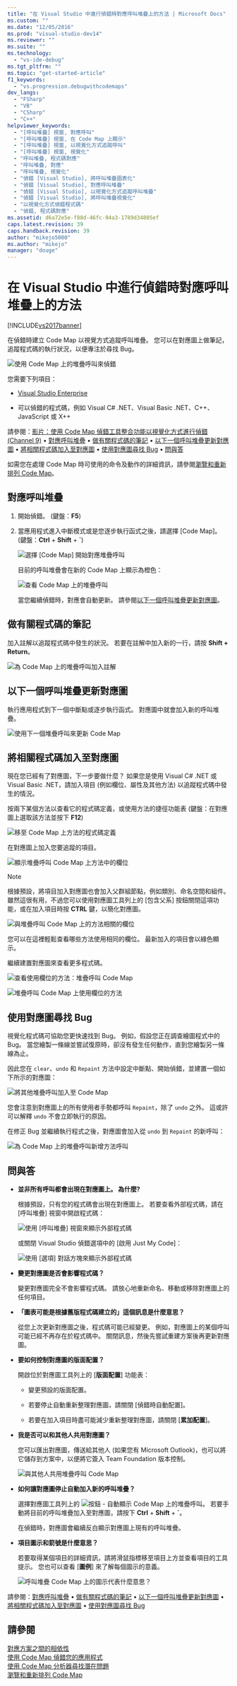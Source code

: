 ```yaml
---
title: "在 Visual Studio 中進行偵錯時對應呼叫堆疊上的方法 | Microsoft Docs"
ms.custom: ""
ms.date: "12/05/2016"
ms.prod: "visual-studio-dev14"
ms.reviewer: ""
ms.suite: ""
ms.technology: 
  - "vs-ide-debug"
ms.tgt_pltfrm: ""
ms.topic: "get-started-article"
f1_keywords: 
  - "vs.progression.debugwithcodemaps"
dev_langs: 
  - "FSharp"
  - "VB"
  - "CSharp"
  - "C++"
helpviewer_keywords: 
  - "[呼叫堆疊] 視窗, 對應呼叫"
  - "[呼叫堆疊] 視窗, 在 Code Map 上顯示"
  - "[呼叫堆疊] 視窗, 以視覺化方式追蹤呼叫"
  - "[呼叫堆疊] 視窗, 視覺化"
  - "呼叫堆疊, 程式碼對應"
  - "呼叫堆疊, 對應"
  - "呼叫堆疊, 視覺化"
  - "偵錯 [Visual Studio], 將呼叫堆疊圖表化"
  - "偵錯 [Visual Studio], 對應呼叫堆疊"
  - "偵錯 [Visual Studio], 以視覺化方式追蹤呼叫堆疊"
  - "偵錯 [Visual Studio], 將呼叫堆疊視覺化"
  - "以視覺化方式偵錯程式碼"
  - "偵錯, 程式碼對應"
ms.assetid: d6a72e5e-f88d-46fc-94a3-1789d34805ef
caps.latest.revision: 39
caps.handback.revision: 39
author: "mikejo5000"
ms.author: "mikejo"
manager: "douge"
---
```

# 在 Visual Studio 中進行偵錯時對應呼叫堆疊上的方法
[!INCLUDE[vs2017banner](../code-quality/includes/vs2017banner.md)]

在偵錯時建立 Code Map 以視覺方式追蹤呼叫堆疊。  您可以在對應圖上做筆記，追蹤程式碼的執行狀況，以便專注於尋找 Bug。  
  
 ![使用 Code Map 上的堆疊呼叫來偵錯](../debugger/media/debuggermap_overview.png "DebuggerMap\_Overview")  
  
 您需要下列項目：  
  
-   [Visual Studio Enterprise](https://www.visualstudio.com/downloads/download-visual-studio-vs)  
  
-   可以偵錯的程式碼，例如 Visual C\# .NET、Visual Basic .NET、C\+\+、JavaScript 或 X\+\+  
  
 請參閱：[影片：使用 Code Map 偵錯工具整合功能以視覺化方式進行偵錯 \(Channel 9\)](http://go.microsoft.com/fwlink/?LinkId=293418) • [對應呼叫堆疊](#MapStack) • [做有關程式碼的筆記](#MakeNotes) • [以下一個呼叫堆疊更新對應圖](#UpdateMap) • [將相關程式碼加入至對應圖](#AddRelatedCode) • [使用對應圖尋找 Bug](#FindBugs) • [問與答](#QA)  
  
 如需您在處理 Code Map 時可使用的命令及動作的詳細資訊，請參閱[瀏覽和重新排列 Code Map](../modeling/browse-and-rearrange-code-maps.md)。  
  
##  <a name="MapStack"></a> 對應呼叫堆疊  
  
1.  開始偵錯。  \(鍵盤：**F5**\)  
  
2.  當應用程式進入中斷模式或是您逐步執行函式之後，請選擇 \[Code Map\]。  \(鍵盤：**Ctrl** \+ **Shift** \+ **\`**\)  
  
     ![選擇 &#91;Code Map&#93; 開始對應堆疊呼叫](../debugger/media/debuggermap_choosecodemap.png "DebuggerMap\_ChooseCodeMap")  
  
     目前的呼叫堆疊會在新的 Code Map 上顯示為橙色：  
  
     ![查看 Code Map 上的堆疊呼叫](../debugger/media/debuggermap_seeundocallstack.png "DebuggerMap\_SeeUndoCallStack")  
  
     當您繼續偵錯時，對應會自動更新。  請參閱[以下一個呼叫堆疊更新對應圖](#UpdateMap)。  
  
##  <a name="MakeNotes"></a> 做有關程式碼的筆記  
 加入註解以追蹤程式碼中發生的狀況。  若要在註解中加入新的一行，請按 **Shift \+ Return**。  
  
 ![為 Code Map 上的堆疊呼叫加入註解](../debugger/media/debuggermap_addcomment.png "DebuggerMap\_AddComment")  
  
##  <a name="UpdateMap"></a> 以下一個呼叫堆疊更新對應圖  
 執行應用程式到下一個中斷點或逐步執行函式。  對應圖中就會加入新的呼叫堆疊。  
  
 ![使用下一個堆疊呼叫來更新 Code Map](../debugger/media/debuggermap_addclearcallstack.png "DebuggerMap\_AddClearCallStack")  
  
##  <a name="AddRelatedCode"></a> 將相關程式碼加入至對應圖  
 現在您已經有了對應圖，下一步要做什麼？  如果您是使用 Visual C\# .NET 或 Visual Basic .NET，請加入項目 \(例如欄位、屬性及其他方法\) 以追蹤程式碼中發生的情況。  
  
 按兩下某個方法以查看它的程式碼定義，或使用方法的捷徑功能表  \(鍵盤：在對應圖上選取該方法並按下 **F12**\)  
  
 ![移至 Code Map 上方法的程式碼定義](../debugger/media/debuggermap_gotocodedefinition.png "DebuggerMap\_GoToCodeDefinition")  
  
 在對應圖上加入您要追蹤的項目。  
  
 ![顯示堆疊呼叫 Code Map 上方法中的欄位](../debugger/media/debuggermap_showfields.png "DebuggerMap\_ShowFields")  
  
> [!NOTE]
>  根據預設，將項目加入對應圖也會加入父群組節點，例如類別、命名空間和組件。  雖然這很有用，不過您可以使用對應圖工具列上的 \[包含父系\] 按鈕關閉這項功能，或在加入項目時按 **CTRL** 鍵，以簡化對應圖。  
  
 ![與堆疊呼叫 Code Map 上的方法相關的欄位](../debugger/media/debuggermap_showedfields.png "DebuggerMap\_ShowedFields")  
  
 您可以在這裡輕鬆查看哪些方法使用相同的欄位。  最新加入的項目會以綠色顯示。  
  
 繼續建置對應圖來查看更多程式碼。  
  
 ![查看使用欄位的方法：堆疊呼叫 Code Map](../debugger/media/debuggermap_findallreferences.png "DebuggerMap\_FindAllReferences")  
  
 ![堆疊呼叫 Code Map 上使用欄位的方法](../debugger/media/debuggermap_foundallreferences.png "DebuggerMap\_FoundAllReferences")  
  
##  <a name="FindBugs"></a> 使用對應圖尋找 Bug  
 視覺化程式碼可協助您更快速找到 Bug。  例如，假設您正在調查繪圖程式中的 Bug。  當您繪製一條線並嘗試復原時，卻沒有發生任何動作，直到您繪製另一條線為止。  
  
 因此您在 `clear`、`undo` 和 `Repaint` 方法中設定中斷點、開始偵錯，並建置一個如下所示的對應圖：  
  
 ![將其他堆疊呼叫加入至 Code Map](../debugger/media/debuggermap_addpaintobjectcallstack.png "DebuggerMap\_AddPaintObjectCallStack")  
  
 您會注意到對應圖上的所有使用者手勢都呼叫 `Repaint`，除了 `undo` 之外。  這或許可以解釋 `undo` 不會立即執行的原因。  
  
 在修正 Bug 並繼續執行程式之後，對應圖會加入從 `undo` 到 `Repaint` 的新呼叫：  
  
 ![為 Code Map 上的堆疊呼叫新增方法呼叫](../debugger/media/debuggermap_addnewcallforrepaint.png "DebuggerMap\_AddNewCallForRepaint")  
  
##  <a name="QA"></a> 問與答  
  
-   **並非所有呼叫都會出現在對應圖上。  為什麼?**  
  
     根據預設，只有您的程式碼會出現在對應圖上。  若要查看外部程式碼，請在 \[呼叫堆疊\] 視窗中開啟程式碼：  
  
     ![使用 &#91;呼叫堆疊&#93; 視窗來顯示外部程式碼](../debugger/media/debuggermap_callstackmenu.png "DebuggerMap\_CallStackMenu")  
  
     或關閉 Visual Studio 偵錯選項中的 \[啟用 Just My Code\]：  
  
     ![使用 &#91;選項&#93; 對話方塊來顯示外部程式碼](../debugger/media/debuggermap_debugoptions.png "DebuggerMap\_DebugOptions")  
  
-   **變更對應圖是否會影響程式碼？**  
  
     變更對應圖完全不會影響程式碼。  請放心地重新命名、移動或移除對應圖上的任何項目。  
  
-   **「圖表可能是根據舊版程式碼建立的」這個訊息是什麼意思？**  
  
     從您上次更新對應圖之後，程式碼可能已經變更。  例如，對應圖上的某個呼叫可能已經不再存在於程式碼中。  關閉訊息，然後先嘗試重建方案後再更新對應圖。  
  
-   **要如何控制對應圖的版面配置？**  
  
     開啟位於對應圖工具列上的 \[**版面配置**\] 功能表：  
  
    -   變更預設的版面配置。  
  
    -   若要停止自動重新整理對應圖，請關閉 \[偵錯時自動配置\]。  
  
    -   若要在加入項目時盡可能減少重新整理對應圖，請關閉 \[**累加配置**\]。  
  
-   **我是否可以和其他人共用對應圖？**  
  
     您可以匯出對應圖，傳送給其他人 \(如果您有 Microsoft Outlook\)，也可以將它儲存到方案中，以便將它簽入 Team Foundation 版本控制。  
  
     ![與其他人共用堆疊呼叫 Code Map](../debugger/media/debuggermap_sharewithothers.png "DebuggerMap\_ShareWithOthers")  
  
-   **如何讓對應圖停止自動加入新的呼叫堆疊？**  
  
     選擇對應圖工具列上的 ![按鈕 &#45; 自動顯示 Code Map 上的堆疊呼叫](../debugger/media/debuggermap_automaticupdateicon.png "DebuggerMap\_AutomaticUpdateIcon")。  若要手動將目前的呼叫堆疊加入至對應圖，請按下 **Ctrl** \+ **Shift** \+ **\`**。  
  
     在偵錯時，對應圖會繼續反白顯示對應圖上現有的呼叫堆疊。  
  
-   **項目圖示和箭號是什麼意思？**  
  
     若要取得某個項目的詳細資訊，請將滑鼠指標移至項目上方並查看項目的工具提示。  您也可以查看 \[**圖例**\] 來了解每個圖示的意義。  
  
     ![呼叫堆疊 Code Map 上的圖示代表什麼意思？](../debugger/media/debuggermap_showlegend.png "DebuggerMap\_ShowLegend")  
  
 請參閱：[對應呼叫堆疊](#MapStack) • [做有關程式碼的筆記](#MakeNotes) • [以下一個呼叫堆疊更新對應圖](#UpdateMap) • [將相關程式碼加入至對應圖](#AddRelatedCode) • [使用對應圖尋找 Bug](#FindBugs)  
  
## 請參閱  
 [對應方案之間的相依性](../modeling/map-dependencies-across-your-solutions.md)   
 [使用 Code Map 偵錯您的應用程式](../modeling/use-code-maps-to-debug-your-applications.md)   
 [使用 Code Map 分析器尋找潛在問題](../modeling/find-potential-problems-using-code-map-analyzers.md)   
 [瀏覽和重新排列 Code Map](../modeling/browse-and-rearrange-code-maps.md)
